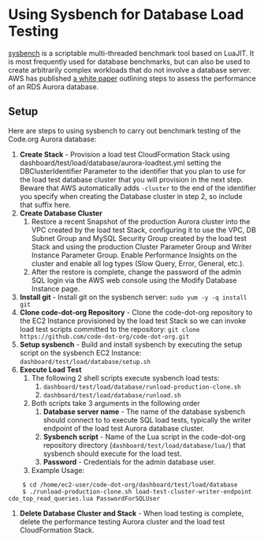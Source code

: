 # Using Sysbench for Database Load Testing

[sysbench](https://github.com/akopytov/sysbench) is a scriptable multi-threaded benchmark tool based on LuaJIT. It is most frequently used for database benchmarks, but can also be used to create arbitrarily complex workloads that do not involve a database server.  AWS has published [a white paper](https://d1.awsstatic.com/product-marketing/Aurora/RDS_Aurora_Performance_Assessment_Benchmarking_v1-2.pdf) outlining steps to assess the performance of an RDS Aurora database.

## Setup

Here are steps to using sysbench to carry out benchmark testing of the Code.org Aurora database:

1. **Create Stack** - Provision a load test CloudFormation Stack using dashboard/test/load/database/aurora-loadtest.yml setting the DBClusterIdentifier Parameter to the identifier that you plan to use for the load test database cluster that you will provision in the next step. Beware that AWS automatically adds `-cluster` to the end of the identifier you specify when creating the Database cluster in step 2, so include that suffix here.
1. **Create Database Cluster**
    1. Restore a recent Snapshot of the production Aurora cluster into the VPC created by the load test Stack, configuring it to use the VPC, DB Subnet Group and MySQL Security Group created by the load test Stack and using the production Cluster Parameter Group and Writer Instance Parameter Group. Enable Performance Insights on the cluster and enable all log types (Slow Query, Error, General, etc.).
    1. After the restore is complete, change the password of the admin SQL login via the AWS web console using the Modify Database Instance page.
1. **Install git** - Install git on the sysbench server: `sudo yum -y -q install git`
1. **Clone code-dot-org Repository** - Clone the code-dot-org repository to the EC2 Instance provisioned by the load test Stack so we can invoke load test scripts committed to the repository: `git clone https://github.com/code-dot-org/code-dot-org.git`
1. **Setup sysbench** - Build and install sysbench by executing the setup script on the sysbench EC2 Instance: `dashboard/test/load/database/setup.sh` 
1. **Execute Load Test**
    1. The following 2 shell scripts execute sysbench load tests:
        1. `dashboard/test/load/database/runload-production-clone.sh`
        1. `dashboard/test/load/database/runload.sh`
    1. Both scripts take 3 arguments in the following order
        1. **Database server name** - The name of the database sysbench should connect to to execute SQL load tests, typically the writer endpoint of the load test Aurora database cluster.
        1. **Sysbench script** - Name of the Lua script in the code-dot-org repository directory (`dashboard/test/load/database/lua/`) that sysbench should execute for the load test.
        1. **Password** - Credentials for the admin database user.
    1. Example Usage:
```    
    $ cd /home/ec2-user/code-dot-org/dashboard/test/load/database
    $ ./runload-production-clone.sh load-test-cluster-writer-endpoint cdo_top_read_queries.lua PasswordForSQLUser
```
1. **Delete Database Cluster and Stack** - When load testing is complete, delete the performance testing Aurora cluster and the load test CloudFormation Stack.




